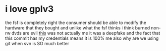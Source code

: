 # i love gplv3 
the fsf is completely right the consumer should be able to modify the hardware that they bought and unlike what the fsf thinks i think burned non-rw dvds are evil
[this](https://www.youtube.com/watch?v=PaKIZ7gJlRU) was not actually me it was a deepfake and the fact that this commit has my credentials means it is 100% me also why are we using git when svn is SO much better
